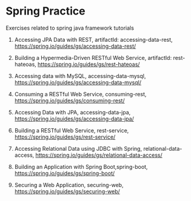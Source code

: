 # Spring Practice
Exercises related to spring java framework tutorials

1. Accessing JPA Data with REST, artifactId: accessing-data-rest, https://spring.io/guides/gs/accessing-data-rest/
2. Building a Hypermedia-Driven RESTful Web Service, artifactId: rest-hateoas, https://spring.io/guides/gs/rest-hateoas/
3. Accessing data with MySQL, accessing-data-mysql, https://spring.io/guides/gs/accessing-data-mysql/
4. Consuming a RESTful Web Service, consuming-rest, https://spring.io/guides/gs/consuming-rest/
5. Accessing Data with JPA, accessing-data-jpa, https://spring.io/guides/gs/accessing-data-jpa/
6. Building a RESTful Web Service, rest-service, https://spring.io/guides/gs/rest-service/
7. Accessing Relational Data using JDBC with Spring, relational-data-access, https://spring.io/guides/gs/relational-data-access/

8. Building an Application with Spring Boot,spring-boot, https://spring.io/guides/gs/spring-boot/

9. Securing a Web Application, securing-web, https://spring.io/guides/gs/securing-web/
